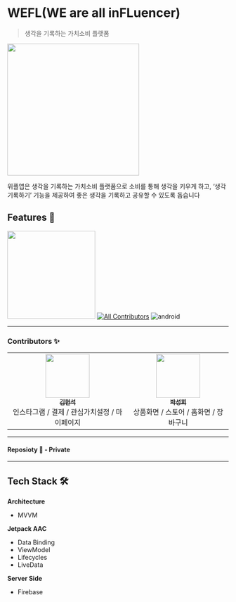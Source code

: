 # WEFL(WE are all inFLuencer) 
> 생각을 기록하는 가치소비 플랫폼

<img src ="https://user-images.githubusercontent.com/22094204/170566261-173039f7-5d82-4c81-9a2a-8248e77328eb.png" width = "300">

위플앱은 생각을 기록하는 가치소비 플랫폼으로
소비를 통해 생각을 키우게 하고,
‘생각 기록하기’ 기능을 제공하여
좋은 생각을 기록하고 공유할 수 있도록 돕습니다 


## Features 🌟

[<img src= "https://user-images.githubusercontent.com/22094204/170568667-15124a20-d5d8-4ffe-8508-f79eb1b690e4.png" width ="200">](https://play.google.com/store/apps/details?id=com.wefl.wefl)
[![All Contributors](https://img.shields.io/badge/all_contributors-2-orange.svg?style=flat-square)](#contributors-) ![android](https://img.shields.io/badge/android-Kotlin-green?style=plat&logo=android)

---

### Contributors :sparkles:

<table>
  <tr>
    <td align="center"><a href="https://github.com/kimyunseok"><img src="https://user-images.githubusercontent.com/22094204/170568044-50224988-62c0-4db3-9af0-c2a6561780e2.png" width="100px;" alt=""/><br /><sub><b>김현석</b></sub></a><br /><a href="https://github.com/Grace-Girls/GCG/commits?author=kimyunseok" title="Code"></a>
인스타그램 / 결제 / 관심가치설정 / 마이페이지</td>
    <td align="center"><a href="https://github.com/ParkSungHee"><img src="https://avatars2.githubusercontent.com/u/22094204?v=4" width="100px;" alt=""/><br /><sub><b>박성희</b></sub></a><br /><a href="https://github.com/Grace-Girls/GCG/commits?author=ParkSungHee" title="Code"></a>상품화면 / 스토어 / 홈화면 / 장바구니
    </td>
  </tr>
</table>

---
#### Reposioty :floppy_disk: - Private 

---
## Tech Stack :hammer_and_wrench:

**Architecture** 

- MVVM

**Jetpack AAC**

- Data Binding
- ViewModel
- Lifecycles
- LiveData

**Server Side**

- Firebase
